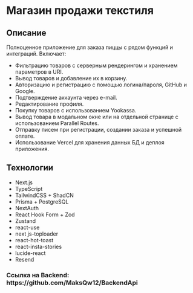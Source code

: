 # Магазин продажи текстиля
<h2>Описание</h2>
<p>Полноценное приложение для заказа пиццы с рядом функций и интеграций. Включает:</p>

<ul>
    <li>Фильтрацию товаров с серверным рендерингом и хранением параметров в URI.</li>
    <li>Вывод товаров и добавление их в корзину.</li>
    <li>Авторизацию и регистрацию с помощью логина/пароля, GitHub и Google.</li>
    <li>Подтверждение аккаунта через e-mail.</li>
    <li>Редактирование профиля.</li>
    <li>Покупку товаров с использованием Yookassa.</li>
    <li>Вывод товара в модальном окне или на отдельной странице с использованием Parallel Routes.</li>
    <li>Отправку писем при регистрации, создании заказа и успешной оплате.</li>
    <li>Использование Vercel для хранения данных БД и деплоя приложения.</li>
</ul>

<h2>Технологии</h2>
<ul>
    <li>Next.js</li>
    <li>TypeScript</li>
    <li>TailwindCSS + ShadCN</li>
    <li>Prisma + PostgreSQL</li>
    <li>NextAuth</li>
    <li>React Hook Form + Zod</li>
    <li>Zustand</li>
    <li>react-use</li>
    <li>next js-toploader</li>
    <li>react-hot-toast</li>
    <li>react-insta-stories</li>
    <li>lucide-react</li>
    <li>Resend</li>
</ul>

<h3>Ссылка на Backend: https://github.com/MaksQw12/BackendApi</h3>
